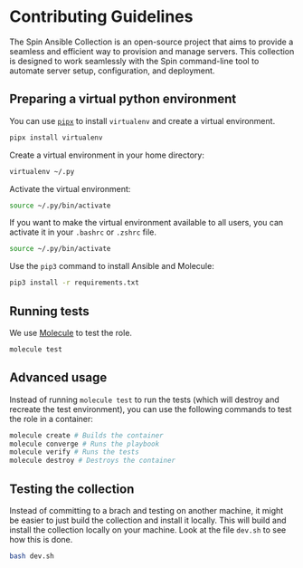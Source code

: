 # Contributing Guidelines
The Spin Ansible Collection is an open-source project that aims to provide a seamless and efficient way to provision and manage servers. This collection is designed to work seamlessly with the Spin command-line tool to automate server setup, configuration, and deployment.

## Preparing a virtual python environment
You can use [`pipx`](https://pipx.pypa.io/stable/) to install `virtualenv` and create a virtual environment.

```bash
pipx install virtualenv
``` 

Create a virtual environment in your home directory:

```bash
virtualenv ~/.py
```

Activate the virtual environment:

```bash
source ~/.py/bin/activate
```

If you want to make the virtual environment available to all users, you can activate it in your `.bashrc` or `.zshrc` file.

```bash
source ~/.py/bin/activate
```

Use the `pip3` command to install Ansible and Molecule:

```bash
pip3 install -r requirements.txt
```

## Running tests
We use [Molecule](https://molecule.readthedocs.io/en/latest/) to test the role.

```bash
molecule test
```

## Advanced usage
Instead of running `molecule test` to run the tests (which will destroy and recreate the test environment), you can use the following commands to test the role in a container:

```bash
molecule create # Builds the container
molecule converge # Runs the playbook
molecule verify # Runs the tests
molecule destroy # Destroys the container
```

## Testing the collection
Instead of committing to a brach and testing on another machine, it might be easier to just build the collection and install it locally. This will build and install the collection locally on your machine. Look at the file `dev.sh` to see how this is done.

```bash
bash dev.sh
```